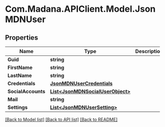
# Com.Madana.APIClient.Model.JsonMDNUser

## Properties

Name | Type | Description | Notes
------------ | ------------- | ------------- | -------------
**Guid** | **string** |  | [optional] 
**FirstName** | **string** |  | [optional] 
**LastName** | **string** |  | [optional] 
**Credentials** | [**JsonMDNUserCredentials**](JsonMDNUserCredentials.md) |  | [optional] 
**SocialAccounts** | [**List&lt;JsonMDNSocialUserObject&gt;**](JsonMDNSocialUserObject.md) |  | [optional] 
**Mail** | **string** |  | [optional] 
**Settings** | [**List&lt;JsonMDNUserSetting&gt;**](JsonMDNUserSetting.md) |  | [optional] 

[[Back to Model list]](../README.md#documentation-for-models)
[[Back to API list]](../README.md#documentation-for-api-endpoints)
[[Back to README]](../README.md)

